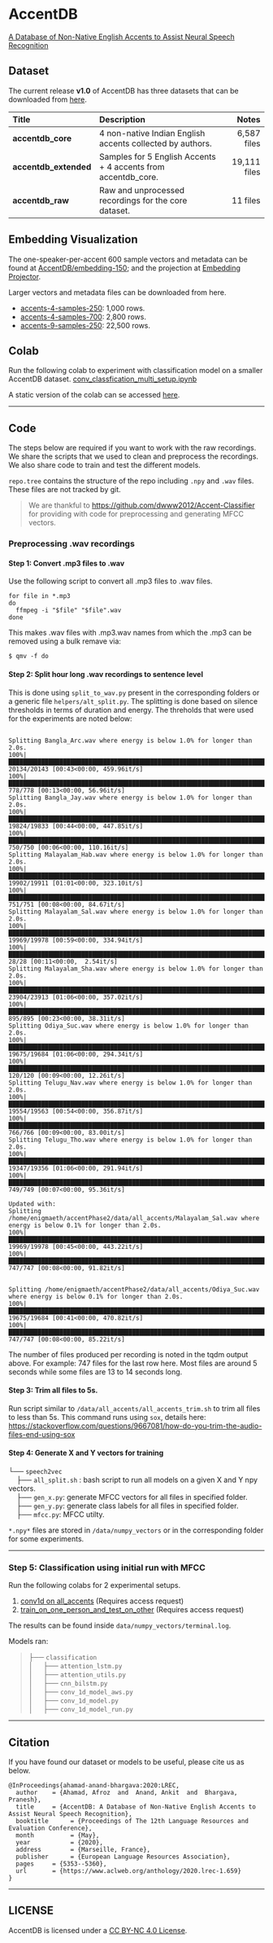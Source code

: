 # AccentDB
[A Database of Non-Native English Accents to Assist Neural Speech Recognition](https://accentdb.github.io/)

## Dataset
The current release **v1.0** of AccentDB has three datasets that can be downloaded from [here](https://accentdb.github.io/#dataset).

| Title | Description | Notes |
|:--------- | :---------- | --------: |
|**accentdb_core**| 4 non-native Indian English accents collected by authors.   | 6,587 files   |
|**accentdb_extended**| Samples for 5 English Accents + 4 accents from accentdb_core. |   19,111 files|
|**accentdb_raw**| Raw and unprocessed recordings for the core dataset. | 11 files |

## Embedding Visualization
The one-speaker-per-accent 600 sample vectors and metadata can be found at [AccentDB/embedding-150](https://github.com/AccentDB/embedding-150); and the projection at [Embedding Projector](https://projector.tensorflow.org/?config=https://raw.githubusercontent.com/AccentDB/embedding-150/master/template_projector_config.json).

Larger vectors and metadata files can be downloaded from here.
- [accents-4-samples-250](https://drive.google.com/drive/folders/1ECGDOxcFAMp9y-yCBTy4d1M2Bb8fkp3r?usp=sharing):  1,000 rows.    
- [accents-4-samples-700](https://drive.google.com/drive/folders/1d7pyl2AwmnEgVvGTeNjOYgKRa_awUnjN?usp=sharing):  2,800 rows.
- [accents-9-samples-250](https://drive.google.com/drive/folders/16vkVq36zTFGB2p0-QL7PZQRLGQkk9yQ7?usp=sharing): 22,500 rows.

## Colab

Run the following colab to experiment with classification model on a smaller AccentDB dataset.
[conv_classfication_multi_setup.ipynb](https://colab.research.google.com/drive/1J_pTtmY98vtWHWoIs9WhRuWK0b0uBuxU)      

A static version of the colab can se accessed [here](./notebooks/AccentDB_Classification_Colab.ipynb).
 
---------

## Code
The steps below are required if you want to work with the raw recordings. We share the scripts that we used to clean and preprocess the recordings. We also share code to train and test the different models.

`repo.tree` contains the structure of the repo including `.npy` and `.wav` files. These files are not tracked by git.

> We are thankful to https://github.com/dwww2012/Accent-Classifier for providing with code for preprocessing and generating MFCC vectors. 

### Preprocessing .wav recordings

#### Step 1: Convert .mp3 files to .wav
Use the following script to convert all .mp3 files to .wav files. 
```
for file in *.mp3                                                                                                             
do
  ffmpeg -i "$file" "$file".wav
done
```
This makes .wav files with <filename>.mp3.wav names from which the .mp3 can be removed using a bulk remave via:
```
$ qmv -f do
```

#### Step 2: Split hour long .wav recordings to sentence level    
        
 This is done using `split_to_wav.py` present in the corresponding folders or a generic file `helpers/alt_split.py`.
 The splitting is done based on silence thresholds in terms of duration and energy. The threholds that were used for the experiments are noted below:
```

Splitting Bangla_Arc.wav where energy is below 1.0% for longer than 2.0s.
100%|████████████████████████████████████████████████████████████████████████████████████████████████████████████████████████████████████████████████████████████████████████▉| 20134/20143 [00:43<00:00, 459.96it/s]
100%|██████████████████████████████████████████████████████████████████████████████████████████████████████████████████████████████████████████████████████████████████████████████| 778/778 [00:13<00:00, 56.96it/s]
Splitting Bangla_Jay.wav where energy is below 1.0% for longer than 2.0s.
100%|████████████████████████████████████████████████████████████████████████████████████████████████████████████████████████████████████████████████████████████████████████▉| 19824/19833 [00:44<00:00, 447.85it/s]
100%|█████████████████████████████████████████████████████████████████████████████████████████████████████████████████████████████████████████████████████████████████████████████| 750/750 [00:06<00:00, 110.16it/s]
Splitting Malayalam_Hab.wav where energy is below 1.0% for longer than 2.0s.
100%|████████████████████████████████████████████████████████████████████████████████████████████████████████████████████████████████████████████████████████████████████████▉| 19902/19911 [01:01<00:00, 323.10it/s]
100%|██████████████████████████████████████████████████████████████████████████████████████████████████████████████████████████████████████████████████████████████████████████████| 751/751 [00:08<00:00, 84.67it/s]
Splitting Malayalam_Sal.wav where energy is below 1.0% for longer than 2.0s.
100%|████████████████████████████████████████████████████████████████████████████████████████████████████████████████████████████████████████████████████████████████████████▉| 19969/19978 [00:59<00:00, 334.94it/s]
100%|████████████████████████████████████████████████████████████████████████████████████████████████████████████████████████████████████████████████████████████████████████████████| 28/28 [00:11<00:00,  2.54it/s]
Splitting Malayalam_Sha.wav where energy is below 1.0% for longer than 2.0s.
100%|████████████████████████████████████████████████████████████████████████████████████████████████████████████████████████████████████████████████████████████████████████▉| 23904/23913 [01:06<00:00, 357.02it/s]
100%|██████████████████████████████████████████████████████████████████████████████████████████████████████████████████████████████████████████████████████████████████████████████| 895/895 [00:23<00:00, 38.31it/s]
Splitting Odiya_Suc.wav where energy is below 1.0% for longer than 2.0s.
100%|████████████████████████████████████████████████████████████████████████████████████████████████████████████████████████████████████████████████████████████████████████▉| 19675/19684 [01:06<00:00, 294.34it/s]
100%|██████████████████████████████████████████████████████████████████████████████████████████████████████████████████████████████████████████████████████████████████████████████| 120/120 [00:09<00:00, 12.26it/s]
Splitting Telugu_Nav.wav where energy is below 1.0% for longer than 2.0s.
100%|████████████████████████████████████████████████████████████████████████████████████████████████████████████████████████████████████████████████████████████████████████▉| 19554/19563 [00:54<00:00, 356.87it/s]
100%|██████████████████████████████████████████████████████████████████████████████████████████████████████████████████████████████████████████████████████████████████████████████| 766/766 [00:09<00:00, 83.00it/s]
Splitting Telugu_Tho.wav where energy is below 1.0% for longer than 2.0s.
100%|████████████████████████████████████████████████████████████████████████████████████████████████████████████████████████████████████████████████████████████████████████▉| 19347/19356 [01:06<00:00, 291.94it/s]
100%|██████████████████████████████████████████████████████████████████████████████████████████████████████████████████████████████████████████████████████████████████████████████| 749/749 [00:07<00:00, 95.36it/s]

Updated with:
Splitting /home/enigmaeth/accentPhase2/data/all_accents/Malayalam_Sal.wav where energy is below 0.1% for longer than 2.0s.
100%|████████████████████████████████████████████████████████████████████████████████████████████████████████████████████████████████████████████████████████████████████████▉| 19969/19978 [00:45<00:00, 443.22it/s]
100%|██████████████████████████████████████████████████████████████████████████████████████████████████████████████████████████████████████████████████████████████████████████████| 747/747 [00:08<00:00, 91.82it/s]


Splitting /home/enigmaeth/accentPhase2/data/all_accents/Odiya_Suc.wav where energy is below 0.1% for longer than 2.0s.
100%|████████████████████████████████████████████████████████████████████████████████████████████████████████████████████████████████████████████████████████████████████████▉| 19675/19684 [00:41<00:00, 470.82it/s]
100%|██████████████████████████████████████████████████████████████████████████████████████████████████████████████████████████████████████████████████████████████████████████████| 747/747 [00:08<00:00, 85.22it/s]

```
The number of files produced per recording is noted in the tqdm output above. For example: 747 files for the last row here.
Most files are around 5 seconds while some files are 13 to 14 seconds long.

#### Step 3: Trim all files to 5s.
Run script similar to `/data/all_accents/all_accents_trim.sh` to trim all files to less than 5s. This command runs using `sox`, details here: https://stackoverflow.com/questions/9667081/how-do-you-trim-the-audio-files-end-using-sox

#### Step 4: Generate X and Y vectors for training

└── `speech2vec`        
        &nbsp;&nbsp;&nbsp;&nbsp;├── `all_split.sh` : bash script to run all models on a given X and Y npy vectors.   
        &nbsp;&nbsp;&nbsp;&nbsp;├── `gen_x.py`: generate MFCC vectors for all files in specified folder.       
        &nbsp;&nbsp;&nbsp;&nbsp;├── `gen_y.py`: generate class labels for all files in specified folder.   
        &nbsp;&nbsp;&nbsp;&nbsp;├── `mfcc.py`: MFCC utilty.    
        
 `*.npy*` files are stored in `/data/numpy_vectors` or in the corresponding folder for some experiments.    
 
--------
### Step 5: Classification using initial run with MFCC

<strikethrough>Run the following colabs for 2 experimental setups.
1. [conv1d on all_accents](https://colab.research.google.com/drive/1Z5vg1eRU3zCskrlTc2kp1y9xzUx8P9H8?authuser=2#scrollTo=Zz0tpQ_kiQNo) (Requires access request)
2. [train_on_one_person_and_test_on_other](https://colab.research.google.com/drive/1dMZxbFCPBc2gJkNM47F_j7lDtvVaDhxb?authuser=2#scrollTo=koL6wrhIq_em) (Requires access request) </strikethrough>

The results can be found inside `data/numpy_vectors/terminal.log`.

 Models ran:    
   > ├── `classification`    
    │    &nbsp;&nbsp;&nbsp;&nbsp;├── `attention_lstm.py`    
    │    &nbsp;&nbsp;&nbsp;&nbsp;├── `attention_utils.py`    
    │    &nbsp;&nbsp;&nbsp;&nbsp;├── `cnn_bilstm.py`    
    │    &nbsp;&nbsp;&nbsp;&nbsp;├── `conv_1d_model_aws.py`    
    │    &nbsp;&nbsp;&nbsp;&nbsp;├── `conv_1d_model.py`    
    │    &nbsp;&nbsp;&nbsp;&nbsp;├── `conv_1d_model_run.py`    
   
---------
## Citation
If you have found our dataset or models to be useful, please cite us as below.  
```
@InProceedings{ahamad-anand-bhargava:2020:LREC,
  author    = {Ahamad, Afroz  and  Anand, Ankit  and  Bhargava, Pranesh},
  title     = {AccentDB: A Database of Non-Native English Accents to Assist Neural Speech Recognition},
  booktitle      = {Proceedings of The 12th Language Resources and Evaluation Conference},
  month          = {May},
  year           = {2020},
  address        = {Marseille, France},
  publisher      = {European Language Resources Association},
  pages     = {5353--5360},
  url       = {https://www.aclweb.org/anthology/2020.lrec-1.659}
}
```
-----
## LICENSE
AccentDB is licensed under a [CC BY-NC 4.0 License](./LICENSE).
